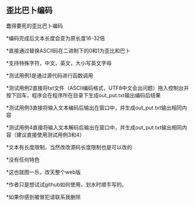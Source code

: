 ## 歪比巴卜编码

  蠢得要死的歪比巴卜编码

*编码完成后文本长度会变为原长度16-32倍

*直接通过替换ASCII码在二进制下的0和1为歪比和巴卜

*支持特殊字符，中文，英文，大小写英文字母

*测试用例1是通过源代码进行函数调用

*测试用例2直接将txt文件（ASCII编码格式，UTF8中文会出问题）拖入控制台并按下回车，程序会在程序所在目录下生成out_put.txt输出编码后结果

*测试用例3直接将输入文本编码后输出在窗口中，并生成out_put.txt输出相同内容

*测试用例4直接将输入文本解码后输出在窗口中，并生成out_put.txt输出相同内容（建议直接使用测试用例3和4）

*文本有长度限制，当然改改源码长度限制也是可以改的

*没有任何特色

*这也就图一乐，改天整个web版

*作者只是想试试github如何使用，划水时顺手写的。

*如果你感到被冒犯请联系我删除
